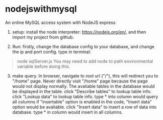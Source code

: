 # nodejswithmysql
An online MySQL access system with NodeJS express

1. setup: 
install the node interpreter: https://nodejs.org/en/, and then import my project from github. 

2. Run: 
firstly, change the database config to your database, and change the ip and port config.
type in terminal: 
> node sqlServer.js
You may need to add node to path environmental variable before doing this. 

3. make query. 
In browser, navigate to root url ("/"), this will redirect you to "/home" page. Never directly visit "/home" page because the page would not display normally. 
The avaliable tables in the database would be displayed in the table. 
click "Describe tables" to lookup table info. 
click "Lookup data" to lookup table info. type * into column would query all columns
if "insertable" option is enabled in the code, "Insert data" option would be avaliable. 
click "Insert data" to insert a row of data into database. type * in column would insert in all columns. 
